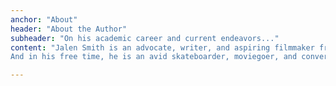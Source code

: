 ```yaml
---
anchor: "About"
header: "About the Author"
subheader: "On his academic career and current endeavors..."
content: "Jalen Smith is an advocate, writer, and aspiring filmmaker from Pasadena, CA currently studying political science and film at Yale. After graduating from community college, he was able to transfer as one of the 1% accepted, and is working toward receiving his Bachelor's. With experience working with city government and as a former Youth Ambassador for the Human Rights Campaign, Jalen has an extensive background in serving underrepresented communities.\n\n
And in his free time, he is an avid skateboarder, moviegoer, and conversation starter who loves discussing different forms of entertainment! As a viewer, he's found a great appreciation for visual storytelling. And because of this, he aspires to do meaningful work in documentary film someday, capturing the natural world."

---
```

